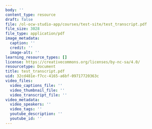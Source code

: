 ```yaml
---
body: ''
content_type: resource
draft: false
file: /ol-ocw-studio-app/courses/test-site/test_transcript.pdf
file_size: 3028
file_type: application/pdf
image_metadata:
  caption: ''
  credit: ''
  image-alt: ''
learning_resource_types: []
license: https://creativecommons.org/licenses/by-nc-sa/4.0/
resourcetype: Document
title: test_transcript.pdf
uid: 32cd481e-f7cc-4165-a6bf-09717720363c
video_files:
  video_captions_file: ''
  video_thumbnail_file: ''
  video_transcript_file: ''
video_metadata:
  video_speakers: ''
  video_tags: ''
  youtube_description: ''
  youtube_id: ''
---
```

